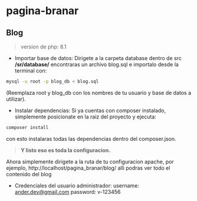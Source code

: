 # pagina-branar
## Blog

>version de php: 8.1

- Importar base de datos:
Dirigete a la carpeta database dentro de src **/sr/database/** encontraras un archivo blog.sql e importalo desde la terminal con:
```sh
mysql -u root -p blog_db < blog.sql 
```
(Reemplaza root y blog_db con los nombres de tu usuario y base de datos a utilizar).

- Instalar dependencias:
Si ya cuentas con composer instalado, simplemente posicionate en la raiz del proyecto y ejecuta:

```sh
composer install
```
con esto instalaras todas las dependencias dentro del composer.json.

>**Y listo eso es toda la configuracion.**

Ahora simplemente dirigete a la ruta de tu configuracion apache, por ejemplo, http://localhost/pagina_branar/blog/ alli podras ver todo el contenido del blog

- Credenciales del usuario administrador:
username: ander.dev@gmail.com
password: v-123456